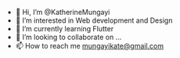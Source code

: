 - 👋 Hi, I’m @KatherineMungayi
- 👀 I’m interested in Web development and Design
- 🌱 I’m currently learning Flutter
- 💞️ I’m looking to collaborate on ...
- 📫 How to reach me mungayikate@gmail.com

<!---
KatherineMungayi/KatherineMungayi is a ✨ special ✨ repository because its `README.md` (this file) appears on your GitHub profile.
You can click the Preview link to take a look at your changes.
--->
